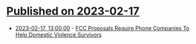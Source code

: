 # [Published on 2023-02-17](index.md)

* [2023-02-17, 13:00:00](https://mobile.slashdot.org/story/23/02/17/0048245/fcc-proposals-require-phone-companies-to-help-domestic-violence-survivors?utm_source=rss1.0mainlinkanon&utm_medium=feed) - [FCC Proposals Require Phone Companies To Help Domestic Violence Survivors](https://mobile.slashdot.org/story/23/02/17/0048245/fcc-proposals-require-phone-companies-to-help-domestic-violence-survivors?utm_source=rss1.0mainlinkanon&utm_medium=feed)
